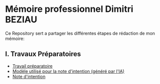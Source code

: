 # Mémoire professionnel Dimitri BEZIAU

Ce Repository sert a partager les différentes étapes de rédaction de mon mémoire:

## I. Travaux Préparatoires

- [Travail préparatoire](./travail_preparatoire.md)
- [Modèle utilisé pour la note d'intention (généré par l'IA)](./note_d_intention_modele.md)
- [Note d'intention](./note_d_intention.md)
